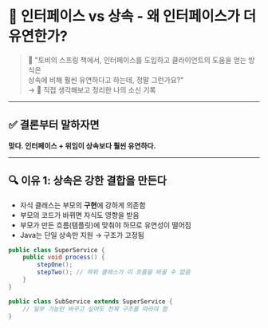 # 📘 인터페이스 vs 상속 - 왜 인터페이스가 더 유연한가?

> 💬 "토비의 스프링 책에서, 인터페이스를 도입하고 클라이언트의 도움을 얻는 방식은  
> 상속에 비해 훨씬 유연하다고 하는데, 정말 그런가요?"  
> → 🤔 직접 생각해보고 정리한 나의 소신 기록

---

## ✅ 결론부터 말하자면  
**맞다. 인터페이스 + 위임이 상속보다 훨씬 유연하다.**

---

## 🔍 이유 1: 상속은 강한 결합을 만든다

- 자식 클래스는 부모의 **구현**에 강하게 의존함
- 부모의 코드가 바뀌면 자식도 영향을 받음
- 부모가 만든 흐름(템플릿)에 맞춰야 하므로 유연성이 떨어짐
- Java는 단일 상속만 지원 → 구조가 고정됨

```java
public class SuperService {
    public void process() {
        stepOne();
        stepTwo(); // 하위 클래스가 이 흐름을 바꿀 수 없음
    }
}

public class SubService extends SuperService {
    // 일부 기능만 바꾸고 싶어도 전체 구조를 따라야 함
}
